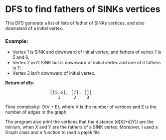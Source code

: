 # DFS to find fathers of SINKs vertices

This DFS generate a list of lists of father of SINKs vertices, and also downward of a initial vertex.

### Example:
  - Vertex 1 is SINK and downward of initial vertex, and fathers of vertex 1 is 5 and 6;
  - Vertex 2 isn't SINK but is downward of initial vertex and one of it fathers is 7;
  - Vertex 3 isn't downward of initial vertex.
  
  __Return of dfs__: 
<pre>
                 [[5,6], [7], []] 
                    1     2    3
</pre>

Time complexity: O(V + E), where V is the number of vertices and E is the number of edges in the graph.

The program also print the vertices that the distance (d[X]+d[Y]) are the minium, when X and Y are the fathers of a SINK vertex.
Moreover, I used a Graph class and a function to read a pajek file
